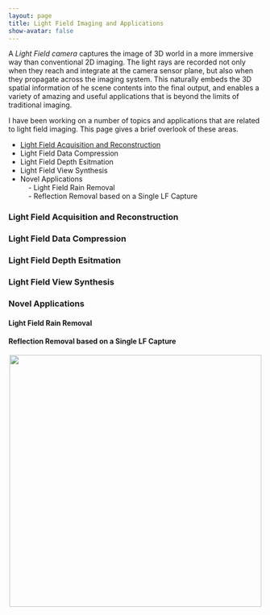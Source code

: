 ```yaml
---
layout: page
title: Light Field Imaging and Applications
show-avatar: false
---
```

A _Light Field camera_ captures the image of 3D world in a more immersive way than conventional 2D imaging. 
The light rays are recorded not only when they reach and integrate at the camera sensor plane, but also when they propagate across the imaging system. This naturally embeds the 3D spatial information of he scene contents into the final output, and enables a variety of amazing and useful applications that is beyond the limits of traditional imaging.

I have been working on a number of topics and applications that are related to light field imaging. This page gives a brief overlook of these areas.

- [Light Field Acquisition and Reconstruction](#abcd)  
- Light Field Data Compression  
- Light Field Depth Esitmation  
- Light Field View Synthesis  
- Novel Applications  
&nbsp; &nbsp; - Light Field Rain Removal  
&nbsp; &nbsp; - Reflection Removal based on a Single LF Capture  

### Light Field Acquisition and Reconstruction <a name="acq"></a>  
### Light Field Data Compression  
### Light Field Depth Esitmation  
### Light Field View Synthesis  
### Novel Applications  
#### Light Field Rain Removal  
#### Reflection Removal based on a Single LF Capture  






<p align="center">
<img src="https://hotndy.github.io/projects/LFCS/opticalDiagram.jpg" width="500px"/>
</p>
  
